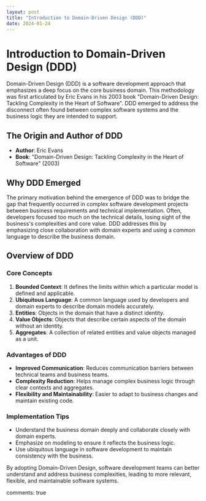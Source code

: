 ```yaml
---
layout: post
title: "Introduction to Domain-Driven Design (DDD)"
date: 2024-01-24
---
```

# Introduction to Domain-Driven Design (DDD)

Domain-Driven Design (DDD) is a software development approach that emphasizes a deep focus on the core business domain. This methodology was first articulated by Eric Evans in his 2003 book "Domain-Driven Design: Tackling Complexity in the Heart of Software". DDD emerged to address the disconnect often found between complex software systems and the business logic they are intended to support.

## The Origin and Author of DDD

- **Author**: Eric Evans
- **Book**: "Domain-Driven Design: Tackling Complexity in the Heart of Software" (2003)

## Why DDD Emerged

The primary motivation behind the emergence of DDD was to bridge the gap that frequently occurred in complex software development projects between business requirements and technical implementation. Often, developers focused too much on the technical details, losing sight of the business's complexities and core value. DDD addresses this by emphasizing close collaboration with domain experts and using a common language to describe the business domain.

## Overview of DDD

### Core Concepts

1. **Bounded Context**: It defines the limits within which a particular model is defined and applicable.
2. **Ubiquitous Language**: A common language used by developers and domain experts to describe domain models accurately.
3. **Entities**: Objects in the domain that have a distinct identity.
4. **Value Objects**: Objects that describe certain aspects of the domain without an identity.
5. **Aggregates**: A collection of related entities and value objects managed as a unit.

### Advantages of DDD

- **Improved Communication**: Reduces communication barriers between technical teams and business teams.
- **Complexity Reduction**: Helps manage complex business logic through clear contexts and aggregates.
- **Flexibility and Maintainability**: Easier to adapt to business changes and maintain existing code.

### Implementation Tips

- Understand the business domain deeply and collaborate closely with domain experts.
- Emphasize on modeling to ensure it reflects the business logic.
- Use ubiquitous language in software development to maintain consistency with the business.

By adopting Domain-Driven Design, software development teams can better understand and address business complexities, leading to more relevant, flexible, and maintainable software systems.

comments: true
